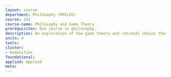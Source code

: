 ```yaml
---
layout: course 
department: Philosophy (PHILOS)
course: 141
course-name: Philosophy and Game Theory
prerequisites: One course in philosophy.
description: An exploration of how game theory and rational choice theory shed light on traditional philosophical problems; and of new paradoxes and problems introduced by these theories.
units: 4
tools: 
cluster:
- Humanities
foundational: 
applied: Applied
meta: 
---
```

